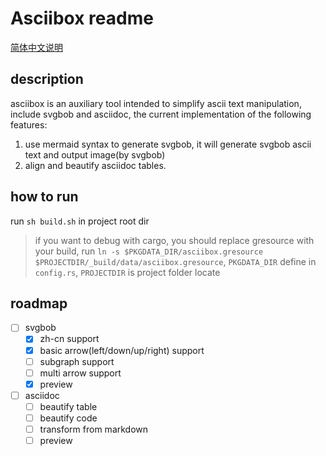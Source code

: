 # Asciibox readme

[简体中文说明](./readme_CN.md)

## description

asciibox is an auxiliary tool intended to simplify ascii text manipulation, include svgbob and asciidoc, the current implementation of the following features:

1. use mermaid syntax to generate svgbob, it will generate svgbob ascii text and output image(by svgbob)
2. align and beautify asciidoc tables.

## how to run

run `sh build.sh` in project root dir

> if you want to debug with cargo, you should replace gresource with your build, run `ln -s $PKGDATA_DIR/asciibox.gresource $PROJECTDIR/_build/data/asciibox.gresource`, `PKGDATA_DIR` define in `config.rs`, `PROJECTDIR` is project folder locate

## roadmap

- [ ] svgbob
    - [x] zh-cn support
    - [x] basic arrow(left/down/up/right) support
    - [ ] subgraph support
    - [ ] multi arrow support
    - [x] preview
- [ ] asciidoc
    - [ ] beautify table
    - [ ] beautify code
    - [ ] transform from markdown
    - [ ] preview
